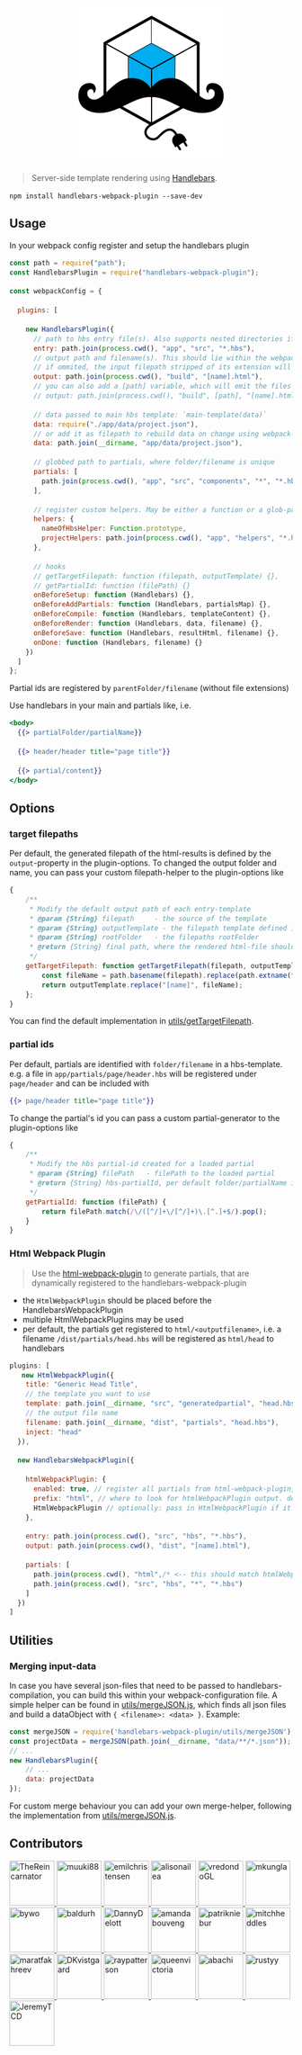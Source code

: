 <h1 align="center"><img src="./docs/hbs-wp-plugin.png" width="276" alt="handlebars webpack plugin"></h1>

> Server-side template rendering using [Handlebars](http://handlebarsjs.com/).


`npm install handlebars-webpack-plugin --save-dev`


## Usage

In your webpack config register and setup the handlebars plugin

```javascript
const path = require("path");
const HandlebarsPlugin = require("handlebars-webpack-plugin");

const webpackConfig = {

  plugins: [

    new HandlebarsPlugin({
      // path to hbs entry file(s). Also supports nested directories if write path.join(process.cwd(), "app", "src", "**", "*.hbs"),
      entry: path.join(process.cwd(), "app", "src", "*.hbs"),
      // output path and filename(s). This should lie within the webpacks output-folder
      // if ommited, the input filepath stripped of its extension will be used
      output: path.join(process.cwd(), "build", "[name].html"),
      // you can also add a [path] variable, which will emit the files with their relative path, like
      // output: path.join(process.cwd(), "build", [path], "[name].html"),
      
      // data passed to main hbs template: `main-template(data)`
      data: require("./app/data/project.json"),
      // or add it as filepath to rebuild data on change using webpack-dev-server
      data: path.join(__dirname, "app/data/project.json"),

      // globbed path to partials, where folder/filename is unique
      partials: [
        path.join(process.cwd(), "app", "src", "components", "*", "*.hbs")
      ],

      // register custom helpers. May be either a function or a glob-pattern
      helpers: {
        nameOfHbsHelper: Function.prototype,
        projectHelpers: path.join(process.cwd(), "app", "helpers", "*.helper.js")
      },

      // hooks
      // getTargetFilepath: function (filepath, outputTemplate) {},
      // getPartialId: function (filePath) {}
      onBeforeSetup: function (Handlebars) {},
      onBeforeAddPartials: function (Handlebars, partialsMap) {},
      onBeforeCompile: function (Handlebars, templateContent) {},
      onBeforeRender: function (Handlebars, data, filename) {},
      onBeforeSave: function (Handlebars, resultHtml, filename) {},
      onDone: function (Handlebars, filename) {}
    })
  ]
};
```

Partial ids are registered by `parentFolder/filename` (without file extensions)

Use handlebars in your main and partials like, i.e.

```hbs
<body>
  {{> partialFolder/partialName}}

  {{> header/header title="page title"}}

  {{> partial/content}}
</body>
```


## Options

### target filepaths

Per default, the generated filepath of the html-results is defined by the `output`-property in the plugin-options. To changed the output folder and name, you can pass your custom filepath-helper to the plugin-options like

```javascript
{
    /**
     * Modify the default output path of each entry-template
     * @param {String} filepath     - the source of the template
     * @param {String} outputTemplate - the filepath template defined in `output`
     * @param {String} rootFolder   - the filepaths rootFolder
     * @return {String} final path, where the rendered html-file should be saved
     */
    getTargetFilepath: function getTargetFilepath(filepath, outputTemplate, rootFolder) {
        const fileName = path.basename(filepath).replace(path.extname(filepath), "");
        return outputTemplate.replace("[name]", fileName);
    };
}
```

You can find the default implementation in [utils/getTargetFilepath](./utils/getTargetFilepath.js).


### partial ids

Per default, partials are identified with `folder/filename` in a hbs-template. e.g. a file in `app/partials/page/header.hbs` will be registered under `page/header` and can be included with

```hbs
{{> page/header title="page title"}}
```

To change the partial's id you can pass a custom partial-generator to the plugin-options like

```javascript
{
    /**
     * Modify the hbs partial-id created for a loaded partial
     * @param {String} filePath   - filePath to the loaded partial
     * @return {String} hbs-partialId, per default folder/partialName is used
     */
    getPartialId: function (filePath) {
        return filePath.match(/\/([^/]+\/[^/]+)\.[^.]+$/).pop();
    }
}
```



### Html Webpack Plugin

> Use the [html-webpack-plugin](https://github.com/jantimon/html-webpack-plugin) to generate partials, that are
> dynamically registered to the handlebars-webpack-plugin

- the `HtmlWebpackPlugin` should be placed before the HandlebarsWebpackPlugin
- multiple HtmlWebpackPlugins may be used
- per default, the partials get registered to `html/<outputfilename>`, i.e. a filename `/dist/partials/head.hbs` will be registered as `html/head` to handlebars


```js
plugins: [
   new HtmlWebpackPlugin({
    title: "Generic Head Title",
    // the template you want to use
    template: path.join(__dirname, "src", "generatedpartial", "head.hbs"),
    // the output file name
    filename: path.join(__dirname, "dist", "partials", "head.hbs"),
    inject: "head"
  }),

  new HandlebarsWebpackPlugin({

    htmlWebpackPlugin: {
      enabled: true, // register all partials from html-webpack-plugin, defaults to `false`
      prefix: "html", // where to look for htmlWebpackPlugin output. default is "html"
      HtmlWebpackPlugin // optionally: pass in HtmlWebpackPlugin if it cannot be resolved
    },

    entry: path.join(process.cwd(), "src", "hbs", "*.hbs"),
    output: path.join(process.cwd(), "dist", "[name].html"),

    partials: [
      path.join(process.cwd(), "html",/* <-- this should match htmlWebpackPlugin.prefix */ "*", "*.hbs"),
      path.join(process.cwd(), "src", "hbs", "*", "*.hbs")
    ]
  })
]
```


## Utilities

### Merging input-data

In case you have several json-files that need to be passed to handlebars-compilation, you can build this within your webpack-configuration file. A simple helper can be found in [utils/mergeJSON.js](./utils/mergeJSON.js), 
which finds all json files and build a dataObject with `{ <filename>: <data> }`. Example:

```js
const mergeJSON = require('handlebars-webpack-plugin/utils/mergeJSON');
const projectData = mergeJSON(path.join(__dirname, "data/**/*.json"));
// ...
new HandlebarsPlugin({
    // ...
    data: projectData
});
```

For custom merge behaviour you can add your own merge-helper, following the implementation from [utils/mergeJSON.js](./utils/mergeJSON.js).


## Contributors

<a href="https://github.com/TheReincarnator">
    <img width="80" height="80" style="max-width:100%;"
        title="TheReincarnator" src="https://avatars0.githubusercontent.com/u/840370?s=460&v=4">
</a>

<a href="https://github.com/muuki88">
    <img width="80" height="80" style="max-width:100%;"
        title="muuki88" src="https://avatars2.githubusercontent.com/u/647727?s=460&v=4">
</a>

<a href="https://github.com/emilchristensen">
    <img width="80" height="80" style="max-width:100%;"
        title="emilchristensen" src="https://avatars3.githubusercontent.com/u/575486?s=460&v=4">
</a>

<a href="https://github.com/alisonailea">
    <img width="80" height="80" style="max-width:100%;"
        title="alisonailea" src="https://avatars2.githubusercontent.com/u/3362490?s=460&v=4">
</a>

<a href="https://github.com/vredondoGL">
    <img width="80" height="80" style="max-width:100%;"
        title="vredondoGL" src="https://avatars3.githubusercontent.com/u/35344609?s=460&v=4">
</a>

<a href="https://github.com/mkungla">
    <img width="80" height="80" style="max-width:100%;"
        title="mkungla" src="https://avatars2.githubusercontent.com/u/15878458?s=460&v=4">
</a>

<a href="https://github.com/bywo">
    <img width="80" height="80" style="max-width:100%;"
        title="bywo" src="https://avatars2.githubusercontent.com/u/1434481?s=460&v=4">
</a>

<a href="https://github.com/baldurh">
    <img width="80" height="80" style="max-width:100%;"
        title="baldurh" src="https://avatars3.githubusercontent.com/u/1823617?s=460&v=4">
</a>

<a href="https://github.com/DannyDelott">
    <img width="80" height="80" style="max-width:100%;"
        title="DannyDelott" src="https://avatars3.githubusercontent.com/u/4524175?s=460&v=4">
</a>

<a href="https://github.com/amandabouveng">
    <img width="80" height="80" style="max-width:100%;"
        title="amandabouveng" src="https://avatars2.githubusercontent.com/u/15197360?s=460&v=4">
</a>

<a href="https://github.com/patrikniebur">
    <img width="80" height="80" style="max-width:100%;"
        title="patrikniebur" src="https://avatars0.githubusercontent.com/u/6452693?s=460&v=4">
</a>

<a href="https://github.com/mitchheddles">
    <img width="80" height="80" style="max-width:100%;"
        title="mitchheddles" src="https://avatars2.githubusercontent.com/u/20656128?s=460&v=4">
</a>

<a href="https://github.com/maratfakhreev">
    <img width="80" height="80" style="max-width:100%;"
        title="maratfakhreev" src="https://avatars0.githubusercontent.com/u/1300497?s=400&v=4">
</a>

<a href="https://github.com/DKvistgaard">
    <img width="80" height="80" style="max-width:100%;"
        title="DKvistgaard" src="https://avatars1.githubusercontent.com/u/1705203?s=460&v=4">
</a>

<a href="https://github.com/raypatterson">
    <img width="80" height="80" style="max-width:100%;"
        title="raypatterson" src="https://avatars1.githubusercontent.com/u/1051626?s=460&v=4">
</a>

<a href="https://github.com/queenvictoria">
    <img width="80" height="80" style="max-width:100%;"
        title="queenvictoria" src="https://avatars1.githubusercontent.com/u/694770?s=460&v=4">
</a>

<a href="https://github.com/abachi">
    <img width="80" height="80" style="max-width:100%;"
        title="abachi" src="https://avatars1.githubusercontent.com/u/12300606?s=460&v=4">
</a>

<a href="https://github.com/rustyy">
    <img width="80" height="80" style="max-width:100%;"
        title="rustyy" src="https://avatars2.githubusercontent.com/u/1225568?s=460&v=4">
</a>

<a href="https://github.com/JeremyTCD">
    <img width="80" height="80" style="max-width:100%;"
        title="JeremyTCD" src="https://avatars0.githubusercontent.com/u/11733898?s=400&u=3494b06385965675883fa2f1efe03fc4eb8aa5bb&v=4">
</a>


